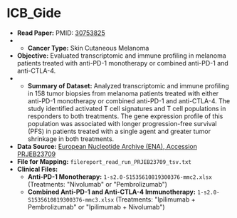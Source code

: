 # ICB_Gide

- **Read Paper:** PMID: [30753825](https://pubmed.ncbi.nlm.nih.gov/30753825/)
- - **Cancer Type:** Skin Cutaneous Melanoma
- **Objective:** Evaluated transcriptomic and immune profiling in melanoma patients treated with anti-PD-1 monotherapy or combined anti-PD-1 and anti-CTLA-4.
- - **Summary of Dataset:** Analyzed transcriptomic and immune profiling in 158 tumor biopsies from melanoma patients treated with either anti-PD-1 monotherapy or combined anti-PD-1 and anti-CTLA-4. The study identified activated T cell signatures and T cell populations in responders to both treatments. The gene expression profile of this population was associated with longer progression-free survival (PFS) in patients treated with a single agent and greater tumor shrinkage in both treatments.
- **Data Source:** [European Nucleotide Archive (ENA), Accession PRJEB23709](https://www.ebi.ac.uk/ena/browser/view/PRJEB23709?show=reads)  
- **File for Mapping:** `filereport_read_run_PRJEB23709_tsv.txt`  
- **Clinical Files:**  
  - **Anti-PD-1 Monotherapy:** `1-s2.0-S1535610819300376-mmc2.xlsx` (Treatments: "Nivolumab" or "Pembrolizumab")  
  - **Combined Anti-PD-1 and Anti-CTLA-4 Immunotherapy:** `1-s2.0-S1535610819300376-mmc3.xlsx` (Treatments: "Ipilimumab + Pembrolizumab" or "Ipilimumab + Nivolumab")

